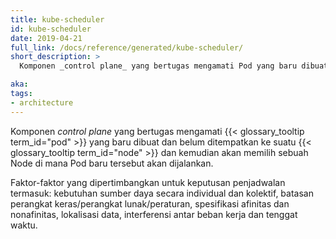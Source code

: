 ```yaml
---
title: kube-scheduler
id: kube-scheduler
date: 2019-04-21
full_link: /docs/reference/generated/kube-scheduler/
short_description: >
  Komponen _control plane_ yang bertugas mengamati Pod yang baru dibuat dan belum ditempatkan ke suatu Node dan kemudian akan memilih sebuah Node di mana Pod baru tersebut akan dijalankan.

aka:
tags:
- architecture
---
```

Komponen _control plane_ yang bertugas mengamati {{< glossary_tooltip term_id="pod" >}} yang baru dibuat dan belum ditempatkan ke suatu {{< glossary_tooltip term_id="node" >}} dan kemudian akan memilih sebuah Node di mana Pod baru tersebut akan dijalankan.

<!--more-->

Faktor-faktor yang dipertimbangkan untuk keputusan penjadwalan termasuk: kebutuhan sumber daya secara individual dan kolektif, batasan perangkat keras/perangkat lunak/peraturan, spesifikasi afinitas dan nonafinitas, lokalisasi data, interferensi antar beban kerja dan tenggat waktu.
